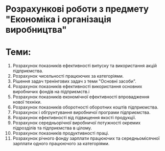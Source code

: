 # Розрахункові роботи з предмету "Економіка і організація виробництва"
# Теми:
1. Розрахунок показників ефективності випуску та використання акцій підприємства.
2. Розрахунок чисельності працюючих за категоріями.
3. Рішення задач тренінгових задач з теми "Основні засоби".
4. Розрахунок показників ефективності використання основних виробничих фондів на підприємств.і
5. Розрахунок показників економічної ефективності впровадження нової техніки.
6. Розрахунок показників оборотності оборотних коштів підприємства.
7. Розрахунок і обгрунтування виробничої програми підприємства.
8. Розрахунок ефективності від підвищення якості продукції.
9. Розрахунок середньорічної виробничої потужності окремих підрозділів та підприємства в цілому.
10. Розрахунок показників продуктивності праці.
11. Розрахунок річного фонду зарплати працюючих та середньомісячної зарплати одного працюючого за категоріями.

